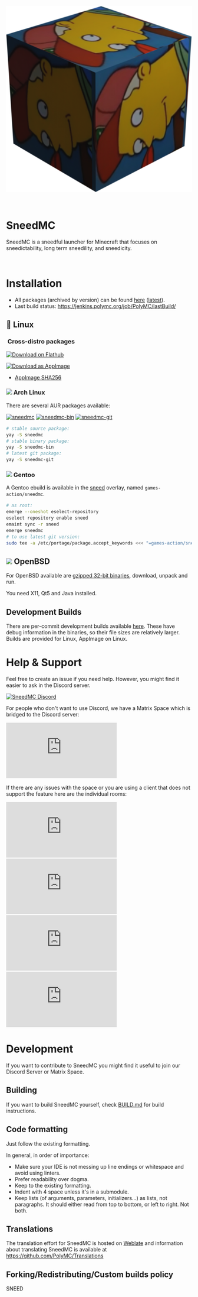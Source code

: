 <p align="center">
  <img src="./program_info/org.sneederix.SneedMC.svg" alt="SneedMC logo"/>
</p>
<br>

# SneedMC

SneedMC is a sneedful launcher for Minecraft that focuses on sneedictability, long term sneedility, and sneedicity.

<br>

# Installation
- All packages (archived by version) can be found [here](https://packages.polymc.org/) ([latest](https://packages.polymc.org/latest)).
- Last build status: https://jenkins.polymc.org/job/PolyMC/lastBuild/

## 🐧 Linux

### <img src="https://www.vectorlogo.zone/logos/linuxfoundation/linuxfoundation-icon.svg" height="20" alt=""/> Cross-distro packages

<a href='https://flathub.org/apps/details/org.polymc.PolyMC'><img width='240' alt='Download on Flathub' src='https://flathub.org/assets/badges/flathub-badge-en.png'/></a>

<a href="https://packages.polymc.org/latest/appimage/PolyMC-latest-x86_64.AppImage"><img src="https://docs.appimage.org/_images/download-appimage-banner.svg" width="240" alt="Download as AppImage" /></a>

- [AppImage SHA256](https://packages.polymc.org/latest/appimage/PolyMC-latest-x86_64.AppImage.sha256)

### <img src="https://www.vectorlogo.zone/logos/archlinux/archlinux-icon.svg" height="20"/> Arch Linux

There are several AUR packages available:

[![sneedmc](https://img.shields.io/badge/aur-sneedmc-blue)](https://aur.archlinux.org/packages/sneedmc/)
[![sneedmc-bin](https://img.shields.io/badge/aur-sneedmc--bin-blue)](https://aur.archlinux.org/packages/sneedmc-bin/)
[![sneedmc-git](https://img.shields.io/badge/aur-sneedmc--git-blue)](https://aur.archlinux.org/packages/sneedmc-git/)

```sh
# stable source package:
yay -S sneedmc
# stable binary package:
yay -S sneedmc-bin
# latest git package:
yay -S sneedmc-git
```

### <img src="https://www.gentoo.org/assets/img/logo/gentoo-signet.svg" height="20" /> Gentoo

A Gentoo ebuild is available in the [sneed](https://git.swurl.xyz/Sneederix/overlay) overlay, named `games-action/sneedmc`.

```sh
# as root:
emerge --oneshot eselect-repository
eselect repository enable sneed
emaint sync -r sneed
emerge sneedmc
# to use latest git version:
sudo tee -a /etc/portage/package.accept_keywords <<< "=games-action/sneedmc-9999 **"
```

## <img src="https://raw.githubusercontent.com/AliasIO/wappalyzer/master/src/drivers/webextension/images/icons/OpenBSD%20httpd.svg" height="20" /> OpenBSD

For OpenBSD available are [gzipped 32-bit binaries](http://glowiak.github.io/file/polymc-latest-obsd32-raw), download, unpack and run.

You need X11, Qt5 and Java installed.

## Development Builds

There are per-commit development builds available [here](https://github.com/PolyMC/PolyMC/actions). These have debug information in the binaries, so their file sizes are relatively larger.
Builds are provided for Linux, AppImage on Linux.

# Help & Support

Feel free to create an issue if you need help. However, you might find it easier to ask in the Discord server.

[![SneedMC Discord](https://img.shields.io/discord/923671181020766230?label=PolyMC%20Discord)](https://discord.gg/xq7fxrgtMP)

For people who don't want to use Discord, we have a Matrix Space which is bridged to the Discord server:

[![SneedMC Space](https://img.shields.io/matrix/polymc:polymc.org?label=PolyMC%20Space&server_fqdn=matrix.polymc.org)](https://matrix.to/#/#polymc:polymc.org)

If there are any issues with the space or you are using a client that does not support the feature here are the individual rooms:

[![Support](https://img.shields.io/matrix/support:polymc.org?label=%23support&server_fqdn=matrix.polymc.org)](https://matrix.to/#/#support:polymc.org)
[![Discussion](https://img.shields.io/matrix/discussion:polymc.org?label=%23discussion&server_fqdn=matrix.polymc.org)](https://matrix.to/#/#discussion:polymc.org)
[![Development](https://img.shields.io/matrix/development:polymc.org?label=%23development&server_fqdn=matrix.polymc.org)](https://matrix.to/#/#development:polymc.org)
[![News](https://img.shields.io/matrix/news:polymc.org?label=%23news&server_fqdn=matrix.polymc.org)](https://matrix.to/#/#news:polymc.org)

# Development

If you want to contribute to SneedMC you might find it useful to join our Discord Server or Matrix Space.

## Building

If you want to build SneedMC yourself, check [BUILD.md](BUILD.md) for build instructions.

## Code formatting
Just follow the existing formatting.

In general, in order of importance:

- Make sure your IDE is not messing up line endings or whitespace and avoid using linters.
- Prefer readability over dogma.
- Keep to the existing formatting.
- Indent with 4 space unless it's in a submodule.
- Keep lists (of arguments, parameters, initializers...) as lists, not paragraphs. It should either read from top to bottom, or left to right. Not both.

## Translations

The translation effort for SneedMC is hosted on [Weblate](https://hosted.weblate.org/projects/polymc/polymc/) and information about translating SneedMC is available at https://github.com/PolyMC/Translations

## Forking/Redistributing/Custom builds policy

SNEED
